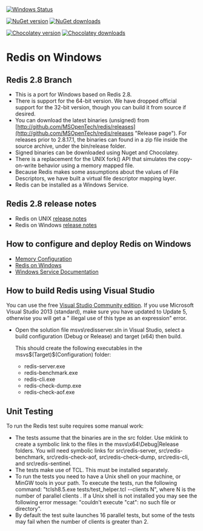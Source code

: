 [![Windows Status](http://img.shields.io/appveyor/ci/MSOpenTech-lab/redis.svg?style=flat-square)](https://ci.appveyor.com/project/MSOpenTech-lab/redis)

[![NuGet version](http://img.shields.io/nuget/v/redis-64.svg?style=flat-square)](http://www.nuget.org/packages/redis-64/)
[![NuGet downloads](http://img.shields.io/nuget/dt/redis-64.svg?style=flat-square)](http://www.nuget.org/packages/redis-64/)

[![Chocolatey version](http://img.shields.io/chocolatey/v/redis-64.svg?style=flat-square)](http://www.chocolatey.org/packages/redis-64/)
[![Chocolatey downloads](http://img.shields.io/chocolatey/dt/redis-64.svg?style=flat-square)](http://www.chocolatey.org/packages/redis-64/)

Redis on Windows 
===

## Redis 2.8 Branch

- This is a port for Windows based on Redis 2.8.
- There is support for the 64-bit version. We have dropped official support for the 32-bit version, though you can build it from source if desired.
- You can download the latest binaries (unsigned) from [http://github.com/MSOpenTech/redis/releases](http://github.com/MSOpenTech/redis/releases "Release page"). For releases prior to 2.8.17.1, the binaries can found in a zip file inside the source archive, under the bin/release folder.
- Signed binaries can be downloaded using Nuget and Chocolatey.
- There is a replacement for the UNIX fork() API that simulates the copy-on-write behavior using a memory mapped file.
- Because Redis makes some assumptions about the values of File Descriptors, we have built a virtual file descriptor mapping layer. 
- Redis can be installed as a Windows Service.

## Redis 2.8 release notes

- Redis on UNIX [release notes](https://raw.githubusercontent.com/antirez/redis/2.8/00-RELEASENOTES)
- Redis on Windows [release notes](https://raw.githubusercontent.com/MSOpenTech/redis/2.8/Redis%20on%20Windows%20Release%20Notes.md)

## How to configure and deploy Redis on Windows

- [Memory Configuration](https://github.com/MSOpenTech/redis/wiki/Memory-Configuration "Memory Configuration")
- [Redis on Windows](https://raw.githubusercontent.com/MSOpenTech/redis/2.8/Redis%20on%20Windows.md "Redis on Windows")
- [Windows Service Documentation](https://raw.githubusercontent.com/MSOpenTech/redis/2.8/Windows%20Service%20Documentation.md "Windows Service Documentation")

## How to build Redis using Visual Studio

You can use the free [Visual Studio Community edition](http://www.visualstudio.com/products/visual-studio-community-vs). If you use Microsoft Visual Studio 2013 (standard), make sure you have updated to Update 5, otherwise you will get a " illegal use of this type as an expression" error.

- Open the solution file msvs\redisserver.sln in Visual Studio, select a build configuration (Debug or Release) and target (x64) then build.

    This should create the following executables in the msvs\$(Target)\$(Configuration) folder:

    - redis-server.exe
    - redis-benchmark.exe
    - redis-cli.exe
    - redis-check-dump.exe
    - redis-check-aof.exe

## Unit Testing

To run the Redis test suite requires some manual work:

- The tests assume that the binaries are in the src folder. Use mklink to create a symbolic link to the files in the msvs\x64\Debug|Release folders. You will
  need symbolic links for src\redis-server, src\redis-benchmark, src\redis-check-aof, src\redis-check-dump, src\redis-cli, and src\redis-sentinel.
- The tests make use of TCL. This must be installed separately.
- To run the tests you need to have a Unix shell on your machine, or MinGW tools in your path. To execute the tests, run the following command: 
  "tclsh8.5.exe tests/test_helper.tcl --clients N", where N is the number of parallel clients . If a Unix shell is not installed you may see the 
  following error message: "couldn't execute "cat": no such file or directory".
- By default the test suite launches 16 parallel tests, but some of the tests may fail when the number of clients is greater than 2. 
  

